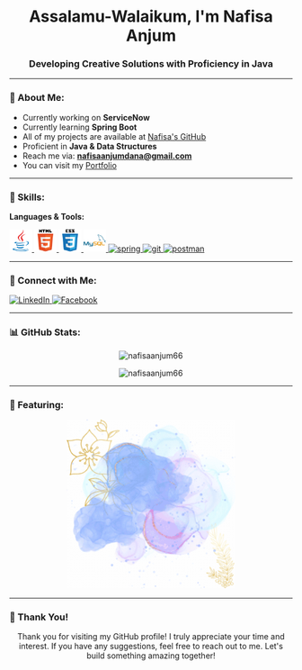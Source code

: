 <h1 align="center">Assalamu-Walaikum, I'm Nafisa Anjum</h1>
<h3 align="center">Developing Creative Solutions with Proficiency in Java</h3>

---

### 🌱 About Me:
- Currently working on **ServiceNow**  
- Currently learning **Spring Boot**  
- All of my projects are available at [Nafisa's GitHub](https://github.com/nafisaanjum66)  
- Proficient in **Java & Data Structures**  
- Reach me via: **nafisaanjumdana@gmail.com**  
- You can visit my [Portfolio](https://nafisaanjum66.github.io/portfolio/)

---

### 🚀 Skills:
**Languages & Tools:**

<p align="left">
  <a href="https://www.java.com" target="_blank" rel="noreferrer">
    <img src="https://raw.githubusercontent.com/devicons/devicon/master/icons/java/java-original.svg" alt="java" width="40" height="40"/>
  </a>
  <a href="https://www.w3.org/html/" target="_blank" rel="noreferrer">
    <img src="https://raw.githubusercontent.com/devicons/devicon/master/icons/html5/html5-original-wordmark.svg" alt="html5" width="40" height="40"/>
  </a>
  <a href="https://www.w3schools.com/css/" target="_blank" rel="noreferrer">
    <img src="https://raw.githubusercontent.com/devicons/devicon/master/icons/css3/css3-original-wordmark.svg" alt="css3" width="40" height="40"/>
  </a>
  <a href="https://www.mysql.com/" target="_blank" rel="noreferrer">
    <img src="https://raw.githubusercontent.com/devicons/devicon/master/icons/mysql/mysql-original-wordmark.svg" alt="mysql" width="40" height="40"/>
  </a>
  <a href="https://spring.io/" target="_blank" rel="noreferrer">
    <img src="https://www.vectorlogo.zone/logos/springio/springio-icon.svg" alt="spring" width="40" height="40"/>
  </a>
  <a href="https://git-scm.com/" target="_blank" rel="noreferrer">
    <img src="https://www.vectorlogo.zone/logos/git-scm/git-scm-icon.svg" alt="git" width="40" height="40"/>
  </a>
  <a href="https://postman.com" target="_blank" rel="noreferrer">
    <img src="https://www.vectorlogo.zone/logos/getpostman/getpostman-icon.svg" alt="postman" width="40" height="40"/>
  </a>
</p>

---

### 💬 Connect with Me:
<p align="left">
  <a href="https://linkedin.com/in/nafisa-anjum-a111a9200" target="_blank">
    <img src="https://raw.githubusercontent.com/rahuldkjain/github-profile-readme-generator/master/src/images/icons/Social/linked-in-alt.svg" alt="LinkedIn" width="40" height="40"/>
  </a>
  <a href="https://fb.com/nafisaanjumdana" target="_blank">
    <img src="https://raw.githubusercontent.com/rahuldkjain/github-profile-readme-generator/master/src/images/icons/Social/facebook.svg" alt="Facebook" width="40" height="40"/>
  </a>
</p>

---

### 📊 GitHub Stats:
<p align="center">
  <img src="https://github-readme-stats.vercel.app/api?username=nafisaanjum66&show_icons=true&locale=en" alt="nafisaanjum66" />
</p>

<p align="center">
  <img src="https://github-readme-streak-stats.herokuapp.com/?user=nafisaanjum66&" alt="nafisaanjum66" />
</p>

---

### 🎥 Featuring:
<p align="center">
  <img src="Getter.gif" alt="My Gif" width="300px"/>
</p>

---

### 🙏 Thank You!
<p align="center">
  Thank you for visiting my GitHub profile! I truly appreciate your time and interest.  
  If you have any suggestions, feel free to reach out to me.  
  Let's build something amazing together!
</p>
